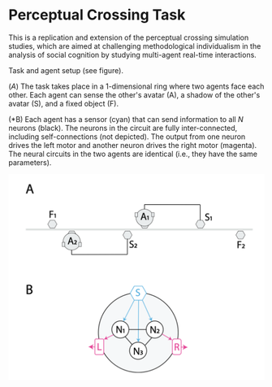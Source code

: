 # Perceptual Crossing Task 

This is a replication and extension of the perceptual crossing simulation studies, which are aimed at challenging methodological individualism in the analysis of social cognition by studying multi-agent real-time interactions. 

Task and agent setup (see figure). 

(*A*) The task takes place in a 1-dimensional ring where two agents face each other. Each agent can sense the other's avatar (A), a shadow of the other's avatar (S), and a fixed object (F). 

(*B) Each agent has a sensor (cyan) that can send information to all $N$ neurons (black). The neurons in the circuit are fully inter-connected, including self-connections (not depicted). The output from one neuron drives the left motor and another neuron drives the right motor (magenta). The neural circuits in the two agents are identical (i.e., they have the same parameters).

![Schematic for the Perceptual Crossing task](https://github.com/edizquierdo/PerceptualCrossing/blob/main/viz.png?raw=true)

